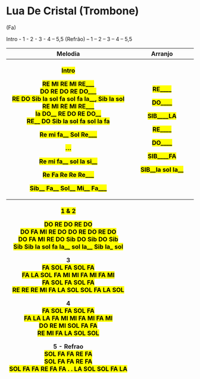 #  **Lua De Cristal (Trombone)**

(Fa)

Intro - 1 - 2 - 3 - 4 – 5,5 (Refrão) – 1 – 2 – 3 – 4 – 5,5

<table>
<colgroup>
<col style="width: 44%" />
<col style="width: 55%" />
</colgroup>
<thead>
<tr>
<th><strong>Melodia</strong></th>
<th><strong>Arranjo</strong></th>
</tr>
<tr>
<th><p><strong><mark>Intro</mark></strong></p>
<p><mark><strong>RE</strong> MI RE MI RE___</mark><br />
<mark><strong>DO</strong> RE DO RE DO___</mark><br />
<mark><strong>RE</strong> DO Sib la sol fa sol fa <strong>la</strong>__, Sib la sol</mark><br />
<mark><strong>RE</strong> MI RE MI RE___</mark><br />
<mark>la <strong>DO</strong>__ RE DO RE DO__</mark><br />
<mark><strong>RE</strong>__ DO Sib la sol fa sol la <strong>fa</strong></mark></p>
<p><mark>Re mi fa__ Sol Re___</mark></p>
<p><mark>…</mark></p>
<p><mark>Re mi fa__ sol la si__</mark></p>
<p><mark>Re Fa Re Re Re___</mark></p>
<p><mark>Sib__ Fa__ Sol__ Mi__ Fa___</mark></p></th>
<th><p><mark>RE____</mark></p>
<p><mark>DO____</mark></p>
<p><mark>SIB____LA</mark></p>
<p><mark>RE____</mark></p>
<p><mark>DO____</mark></p>
<p><mark>SIB____FA</mark></p>
<p><mark>SIB__la sol la__</mark></p></th>
</tr>
<tr>
<th><p><strong><mark>1 &amp; 2</mark></strong></p>
<p><mark>DO RE DO RE DO</mark><br />
<mark>DO FA MI RE DO DO RE DO RE DO</mark><br />
<mark>DO FA MI RE DO Sib DO Sib DO Sib</mark><br />
<mark>Sib Sib la sol fa la__ sol la__ Sib la_ sol<br />
</mark></p>
<p><strong>3</strong><br />
<mark>FA SOL FA SOL FA<br />
FA LA SOL FA MI MI FA MI FA MI<br />
FA SOL FA SOL FA<br />
RE RE RE MI FA LA SOL SOL FA LA SOL<br />
</mark></p>
<p><strong>4</strong><br />
<mark>FA SOL FA SOL FA<br />
FA LA LA FA MI MI FA MI FA MI<br />
DO RE MI SOL FA FA<br />
RE MI FA LA SOL SOL<br />
</mark></p>
<p><strong>5 - Refrao</strong><br />
<mark>SOL FA FA RE FA<br />
SOL FA FA RE FA<br />
SOL FA FA RE FA FA . . LA SOL SOL FA LA</mark></p></th>
<th></th>
</tr>
</thead>
<tbody>
</tbody>
</table>